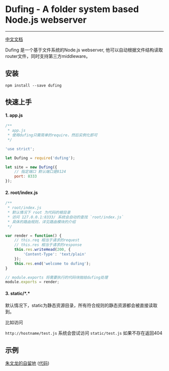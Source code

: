 # Dufing - A folder system based Node.js webserver

--------------------------------------------------------------------------------

[中文文档](http://zmofei.github.io/dufing/)

Dufing 是一个基于文件系统的Node.js webserver, 他可以自动根据文件结构读取router文件，同时支持第三方middleware。

## 安装

```
npm install --save dufing
```

## 快速上手

#### 1. app.js

```JavaScript
/**
 * app.js
 * 使用dufing只需简单的require，然后实例化即可
 */

'use strict';

let Dufing = require('dufing');

let site = new Dufing({
    // 指定端口 默认端口是8124
    port: 8333
});
```

#### 2. root/index.js

```JavaScript
/**
 * root/index.js
 * 默认情况下 root 为代码的根目录
 * 访问 127.0.0.1:8333/ 系统会自动的查找 `root/index.js`
 * 具体的路由规则，详见路由模块的介绍
 */

var render = function() {
    // this.req 相当于请求的request
    // this.res 相当于请求的response
    this.res.writeHead(200, {
        'Content-Type': 'text/plain'
    });
    this.res.end('welcome to dufing');
}

// module.exports 将需要执行的代码块抛给dufing处理
module.exports = render;
```

#### 3. static/\*.\*

默认情况下，static为静态资源目录，所有符合规则的静态资源都会被直接读取到。

比如访问

`http://hostname/test.js` 系统会尝试访问 `static/test.js` 如果不存在返回404

## 示例
[朱文龙的自留地](http://www.zhuwenlong.com) ([代码](https://github.com/zmofei/myblog))

